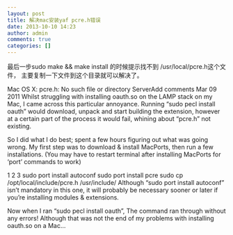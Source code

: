 ```yaml
---
layout: post
title: 解决mac安装yaf pcre.h错误
date: 2013-10-10 14:23
author: admin
comments: true
categories: []
---
```

最后一步sudo make && make install 的时候提示找不到 /usr/local/pcre.h这个文件，
主要复制一下文件到这个目录就可以解决了。

Mac OS X: pcre.h: No such file or directory
ServerAdd comments
Mar
09
2011
Whilst struggling with installing oauth.so on the LAMP stack on my Mac, I came across this particular annoyance.
Running “sudo pecl install oauth” would download, unpack and start building the extension, however at a certain part of the process it would fail, whining about “pcre.h” not existing.

So I did what I do best; spent a few hours figuring out what was going wrong. 
My first step was to download & install MacPorts, then run a few installations. (You may have to restart terminal after installing MacPorts for ‘port’ commands to work)

1
2
3
sudo port install autoconf
sudo port install pcre
sudo cp /opt/local/include/pcre.h /usr/include/
Although “sudo port install autoconf” isn’t mandatory in this one, it will probably be necessary sooner or later if you’re installing modules & extensions.

Now when I ran “sudo pecl install oauth”, The command ran through without any errors! Although that was not the end of my problems with installing oauth.so on a Mac…
